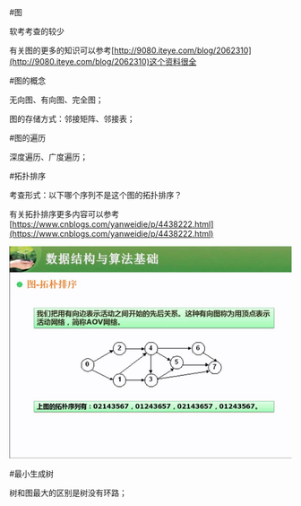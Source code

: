 #图

软考考查的较少

有关图的更多的知识可以参考[http://9080.iteye.com/blog/2062310](http://9080.iteye.com/blog/2062310)这个资料很全

#图的概念

无向图、有向图、完全图；

图的存储方式：邻接矩阵、邻接表；

#图的遍历

深度遍历、广度遍历；


#拓扑排序

考查形式：以下哪个序列不是这个图的拓扑排序？

有关拓扑排序更多内容可以参考[https://www.cnblogs.com/yanweidie/p/4438222.html](https://www.cnblogs.com/yanweidie/p/4438222.html)

![](/imgs/1.7.8-4拓扑排序.png)

#最小生成树

树和图最大的区别是树没有环路；